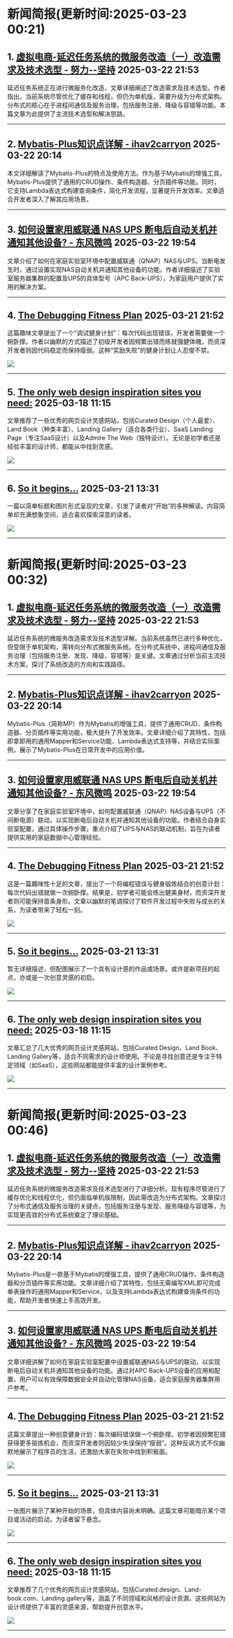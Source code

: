 # 新闻简报(更新时间:2025-03-23 00:21)

## 1. [虚拟电商-延迟任务系统的微服务改造（一）改造需求及技术选型 - 努力--坚持](https://www.cnblogs.com/kongsq/p/18787191)   2025-03-22 21:53

延迟任务系统正在进行微服务化改造，文章详细阐述了改造需求及技术选型。作者指出，当前系统尽管优化了缓存和线程，但仍为单机版，需要升级为分布式架构。分布式的核心在于进程间通信及服务治理，包括服务注册、降级与容错等功能。本篇文章为此提供了主流技术选型和解决思路。

---

## 2. [Mybatis-Plus知识点详解 - ihav2carryon](https://www.cnblogs.com/ihave2carryon/p/18787027)   2025-03-22 20:14

本文详细解读了Mybatis-Plus的特点及使用方法。作为基于Mybatis的增强工具，Mybatis-Plus提供了通用的CRUD操作、条件构造器、分页插件等功能。同时，它支持Lambda表达式构建查询条件，简化开发流程，显著提升开发效率。文章适合开发者深入了解其应用场景。

---

## 3. [如何设置家用威联通 NAS UPS 断电后自动关机并通知其他设备? - 东风微鸣](https://www.cnblogs.com/east4ming/p/18787004)   2025-03-22 19:54

文章介绍了如何在家庭实验室环境中配置威联通（QNAP）NAS与UPS。当断电发生时，通过设置实现NAS自动关机并通知其他设备的功能。作者详细描述了实验室服务器集群的配置及UPS的具体型号（APC Back-UPS），为家庭用户提供了实用的解决方案。

---

## 4. [The Debugging Fitness Plan](https://app.daily.dev/posts/the-debugging-fitness-plan-zq4l4dqlu)   2025-03-21 21:52

这篇趣味文章提出了一个“调试健身计划”：每次代码出现错误，开发者需要做一个俯卧撑。作者以幽默的方式描述了初级开发者因频繁出错而练就强健体魄，而资深开发者则因代码稳定而保持瘦弱。这种“奖励失败”的健身计划让人忍俊不禁。

![](https://media.daily.dev/image/upload/s--Y_yee4RA--/f_auto/v1742562096/posts/1ew5TLv9c)

---

## 5. [The only web design inspiration sites you need:](https://app.daily.dev/posts/the-only-web-design-inspiration-sites-you-need--gzxqxysx0)   2025-03-18 11:15

文章推荐了一些优秀的网页设计灵感网站，包括Curated Design（个人最爱）、Land Book（种类丰富）、Landing Gallery（适合各类行业）、SaaS Landing Page（专注SaaS设计）以及Admire The Web（独特设计）。无论是初学者还是经验丰富的设计师，都能从中找到灵感。

![](https://media.daily.dev/image/upload/s--1VxLjowI--/f_auto/v1742229897/posts/BKfLE8don)

---

## 6. [So it begins…](https://app.daily.dev/posts/so-it-begins--zorff5hdz)   2025-03-21 13:31

一篇以简单标题和图片形式呈现的文章，引发了读者对“开始”的多种解读。内容简单却充满想象空间，适合喜欢探索深意的读者。

![](https://media.daily.dev/image/upload/s--sKxONIes--/f_auto/v1742535074/ugc/content_1c2ace9e-24fe-470b-b53d-2b9f316a74b5)

---
# 新闻简报(更新时间:2025-03-23 00:32)

## 1. [虚拟电商-延迟任务系统的微服务改造（一）改造需求及技术选型 - 努力--坚持](https://www.cnblogs.com/kongsq/p/18787191)   2025-03-22 21:53

延迟任务系统的微服务改造需求及技术选型详解。当前系统虽然已进行多种优化，但受限于单机架构，需转向分布式微服务系统。在分布式系统中，进程间通信及服务治理（包括服务注册、发现、降级、容错等）是关键。文章通过分析当前主流技术方案，探讨了系统改造的方向和实践路径。

---

## 2. [Mybatis-Plus知识点详解 - ihav2carryon](https://www.cnblogs.com/ihave2carryon/p/18787027)   2025-03-22 20:14

Mybatis-Plus（简称MP）作为Mybatis的增强工具，提供了通用CRUD、条件构造器、分页插件等实用功能，极大提升了开发效率。文章详细介绍了其特性，包括即拿即用的通用Mapper和Service功能、Lambda表达式支持等，并结合实际案例，展示了Mybatis-Plus在日常开发中的应用价值。

---

## 3. [如何设置家用威联通 NAS UPS 断电后自动关机并通知其他设备? - 东风微鸣](https://www.cnblogs.com/east4ming/p/18787004)   2025-03-22 19:54

文章分享了在家庭实验室环境中，如何配置威联通（QNAP）NAS设备与UPS（不间断电源）联动，以实现断电后自动关机并通知其他设备的功能。作者结合自身实验室配置，通过具体操作步骤，重点介绍了UPS与NAS的联动机制，旨在为读者提供实用的家庭数据中心管理经验。

---

## 4. [The Debugging Fitness Plan](https://app.daily.dev/posts/the-debugging-fitness-plan-zq4l4dqlu)   2025-03-21 21:52

这是一篇趣味性十足的文章，提出了一个将编程错误与健身锻炼结合的创意计划：每次代码出错就做一次俯卧撑。结果是，初学者可能会练出健美身材，而资深开发者则可能保持苗条身形。文章以幽默的笔调探讨了软件开发过程中失败与成长的关系，为读者带来了轻松一刻。

![](https://media.daily.dev/image/upload/s--Y_yee4RA--/f_auto/v1742562096/posts/1ew5TLv9c)

---

## 5. [So it begins…](https://app.daily.dev/posts/so-it-begins--zorff5hdz)   2025-03-21 13:31

暂无详细描述，但配图展示了一个具有设计感的作品或场景。或许是新项目的起点，亦或是一次创意灵感的初启。

![](https://media.daily.dev/image/upload/s--sKxONIes--/f_auto/v1742535074/ugc/content_1c2ace9e-24fe-470b-b53d-2b9f316a74b5)

---

## 6. [The only web design inspiration sites you need:](https://app.daily.dev/posts/the-only-web-design-inspiration-sites-you-need--gzxqxysx0)   2025-03-18 11:15

文章汇总了几大优秀的网页设计灵感网站，包括Curated Design、Land Book、Landing Gallery等，适合不同需求的设计师使用。不论是寻找创意还是专注于特定领域（如SaaS），这些网站都能提供丰富的设计案例参考。

![](https://media.daily.dev/image/upload/s--1VxLjowI--/f_auto/v1742229897/posts/BKfLE8don)

---
# 新闻简报(更新时间:2025-03-23 00:46)

## 1. [虚拟电商-延迟任务系统的微服务改造（一）改造需求及技术选型 - 努力--坚持](https://www.cnblogs.com/kongsq/p/18787191)   2025-03-22 21:53

延迟任务系统的微服务改造需求及技术选型进行了详细分析。现有程序尽管进行了缓存优化和线程优化，但仍面临单机版限制，因此需改造为分布式架构。文章探讨了分布式通信及服务治理的关键点，包括服务注册与发现、服务降级与容错等，为实现更高效的分布式系统奠定了理论基础。

---

## 2. [Mybatis-Plus知识点详解 - ihav2carryon](https://www.cnblogs.com/ihave2carryon/p/18787027)   2025-03-22 20:14

Mybatis-Plus是一款基于Mybatis的增强工具，提供了通用CRUD操作、条件构造器和分页插件等实用功能。文章详细介绍了其特性，包括无需编写XML即可完成单表操作的通用Mapper和Service，以及支持Lambda表达式构建查询条件的功能，帮助开发者快速上手高效开发。

---

## 3. [如何设置家用威联通 NAS UPS 断电后自动关机并通知其他设备? - 东风微鸣](https://www.cnblogs.com/east4ming/p/18787004)   2025-03-22 19:54

文章详细讲解了如何在家庭实验室配置中设置威联通NAS与UPS的联动，以实现断电后自动关机并通知其他设备的功能。通过对APC Back-UPS设备的应用和配置，用户可以有效保障数据安全并自动化管理NAS设备，适合家庭服务器集群用户参考。

---

## 4. [The Debugging Fitness Plan](https://app.daily.dev/posts/the-debugging-fitness-plan-zq4l4dqlu)   2025-03-21 21:52

这篇文章提出一种创意健身计划：每次编码错误做一个俯卧撑。初学者因频繁犯错获得更多锻炼机会，而资深开发者则因较少失误保持“瘦弱”。这种反讽方式不仅幽默地展示了程序员的生活，还激励大家在失败中找到积极面。

![](https://media.daily.dev/image/upload/s--Y_yee4RA--/f_auto/v1742562096/posts/1ew5TLv9c)

---

## 5. [So it begins…](https://app.daily.dev/posts/so-it-begins--zorff5hdz)   2025-03-21 13:31

一张图片展示了某种开始的场景，但具体内容尚未明确。这篇文章可能暗示某个项目或活动的启动，为读者留下悬念。

![](https://media.daily.dev/image/upload/s--sKxONIes--/f_auto/v1742535074/ugc/content_1c2ace9e-24fe-470b-b53d-2b9f316a74b5)

---

## 6. [The only web design inspiration sites you need:](https://app.daily.dev/posts/the-only-web-design-inspiration-sites-you-need--gzxqxysx0)   2025-03-18 11:15

文章推荐了几个优秀的网页设计灵感网站，包括Curated.design、Land-book.com、Landing.gallery等，涵盖了不同领域和风格的设计资源。这些网站为设计师提供了丰富的灵感来源，帮助提升创意水平。

![](https://media.daily.dev/image/upload/s--1VxLjowI--/f_auto/v1742229897/posts/BKfLE8don)

---